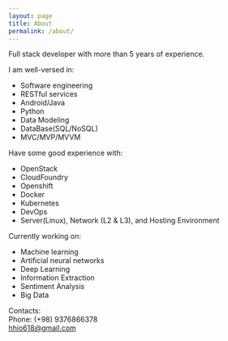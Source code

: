 ```yaml
---
layout: page
title: About
permalink: /about/
---
```


Full stack developer with more than 5 years of experience.

I am well-versed in:
- Software engineering
- RESTful services
- Android/Java
- Python
- Data Modeling
- DataBase(SQL/NoSQL)
- MVC/MVP/MVVM

Have some good experience with:
- OpenStack
- CloudFoundry
- Openshift
- Docker
- Kubernetes
- DevOps
- Server(Linux), Network (L2 & L3), and Hosting Environment

Currently working on:
- Machine learning
- Artificial neural networks
- Deep Learning
- Information Extraction
- Sentiment Analysis
- Big Data



Contacts:  
Phone: (+98) 9376866378  
[hhio618@gmail.com](mailto:hhio618@gmail.com)